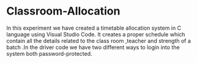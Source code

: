 # Classroom-Allocation

In this experiment we have created a timetable allocation system in C language using Visual Studio Code. It creates a proper schedule which contain all the details related to the class room ,teacher and strength of a batch .In the driver code we have two different ways to login into the system both password-protected.
